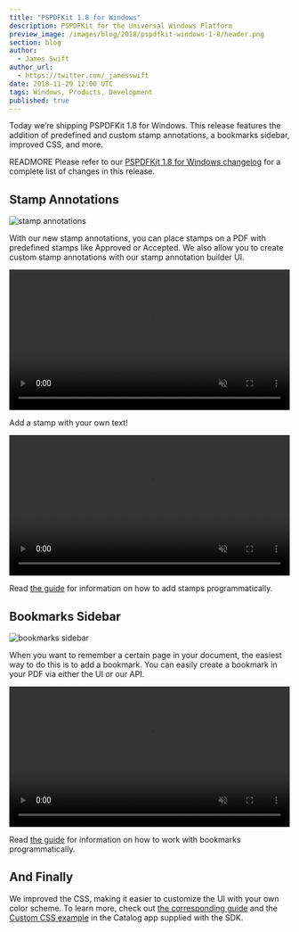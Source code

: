 ```yaml
---
title: "PSPDFKit 1.8 for Windows"
description: PSPDFKit for the Universal Windows Platform
preview_image: /images/blog/2018/pspdfkit-windows-1-8/header.png
section: blog
author:
  - James Swift
author_url:
  - https://twitter.com/_jamesswift
date: 2018-11-29 12:00 UTC
tags: Windows, Products, Development
published: true
---
```


Today we’re shipping PSPDFKit 1.8 for Windows. This release features the addition of predefined and custom stamp annotations, a bookmarks sidebar, improved CSS, and more.

READMORE Please refer to our [PSPDFKit 1.8 for Windows changelog][changelog] for a complete list of changes in this release.

## Stamp Annotations

![stamp annotations](/images/blog/2018/pspdfkit-windows-1-8/stamps.png)

With our new stamp annotations, you can place stamps on a PDF with predefined stamps like Approved or Accepted. We also allow you to create custom stamp annotations with our stamp annotation builder UI.

<video src="/images/blog/2018/pspdfkit-windows-1-8/stamp.mp4" width="100%" loop muted playsinline data-controller="video" data-video-autoplay="true"></video>

Add a stamp with your own text!

<video src="/images/blog/2018/pspdfkit-windows-1-8/custom-stamp.mp4" width="100%" loop muted playsinline data-controller="video" data-video-autoplay="true"></video>

Read [the guide][stamp guide] for information on how to add stamps programmatically.

## Bookmarks Sidebar

![bookmarks sidebar](/images/blog/2018/pspdfkit-windows-1-8/bookmarks.png)

When you want to remember a certain page in your document, the easiest way to do this is to add a bookmark. You can easily create a bookmark in your PDF via either the UI or our API.

<video src="/images/blog/2018/pspdfkit-windows-1-8/bookmarks.mp4" width="100%" loop muted playsinline data-controller="video" data-video-autoplay="true"></video>

Read [the guide][bookmark guide] for information on how to work with bookmarks programmatically.

## And Finally

We improved the CSS, making it easier to customize the UI with your own color scheme. To learn more, check out [the corresponding guide][] and the [Custom CSS example][catalog css] in the Catalog app supplied with the SDK.

[guides]: /guides/windows/current/
[stamp guide]: /guides/windows/current/annotations/stamps/
[bookmark guide]: /guides/windows/current/features/bookmarks/
[windows website]: /windows
[changelog]: /changelog/windows/#1.8.0
[catalog css]: /api/windows/Catalog/Catalog.Views.CustomCssPage.html
[the corresponding guide]: /guides/web/current/customizing-the-interface/css-customization/
